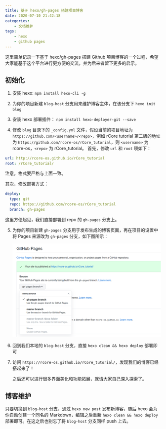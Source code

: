 ```yaml
---
title: 基于 hexo/gh-pages 搭建项目博客
date: 2020-07-10 21:42:18
categories:
	- 文档维护
tags:
	- hexo
	- github pages
---
```

这里简单记录一下基于 hexo/gh-pages 搭建 Github 项目博客的一个过程，希望大家能基于这个平台进行更方便的交流，并为后来者留下更多的启示。
<!-- more -->

## 初始化

1. 安装 hexo: `npm install hexo-cli -g`

2. 为你的项目新建 `blog-host` 分支用来维护博客主体，在该分支下 `hexo init blog`

3. 安装 hexo 部署插件： `npm install hexo-deployer-git --save`

4. 修改 `blog` 目录下的 `_config.yml` 文件，假设当前的项目地址为 `https://github.com/<username>/<repo>`，例如 rCore tutorial 第二版的地址为 `https://github.com/rcore-os/rCore_tutorial`，则 `<username>` 为 rcore-os，`<repo>` 为 rCore_tutorial。
  首先，修改 `url` 和 `root` 项如下：

  ```yml
  url: http://rcore-os.github.io/rCore_tutorial
  root: /rCore_tutorial/
  ```

  注意，格式要严格与上面一致。

  其次，修改部署方式：

  ```yml
  deploy:
    type: git
    repo: https://github.com/rcore-os/rCore_tutorial
    branch: gh-pages
  ```

  这里方便起见，我们直接部署到 repo 的 `gh-pages` 分支上。

5. 为你的项目新建 `gh-pages` 分支用于发布生成的博客页面，再在项目的设置中将 Pages 来源改为 `gh-pages` 分支，如下图所示：

   ![](figures/gh-pages.png)

6. 回到我们本地的 `blog-host` 分支，直接 `hexo clean && hexo deploy` 部署即可

7. 访问 `https://rcore-os.github.io/rCore_tutorial/`，发现我们的博客已经搭起来了！

   之后还可以进行很多界面美化和功能拓展，就请大家自己深入探索了。

## 博客维护

只要切换到 `blog-host` 分支，通过 `hexo new post` 发布新博客，随后 hexo 会为你自动创建一个同名的 Markdown，编辑之后重新 `hexo clean && hexo deploy` 部署即可。在这之后也别忘了将 `blog-host` 分支同样 push 上去。

